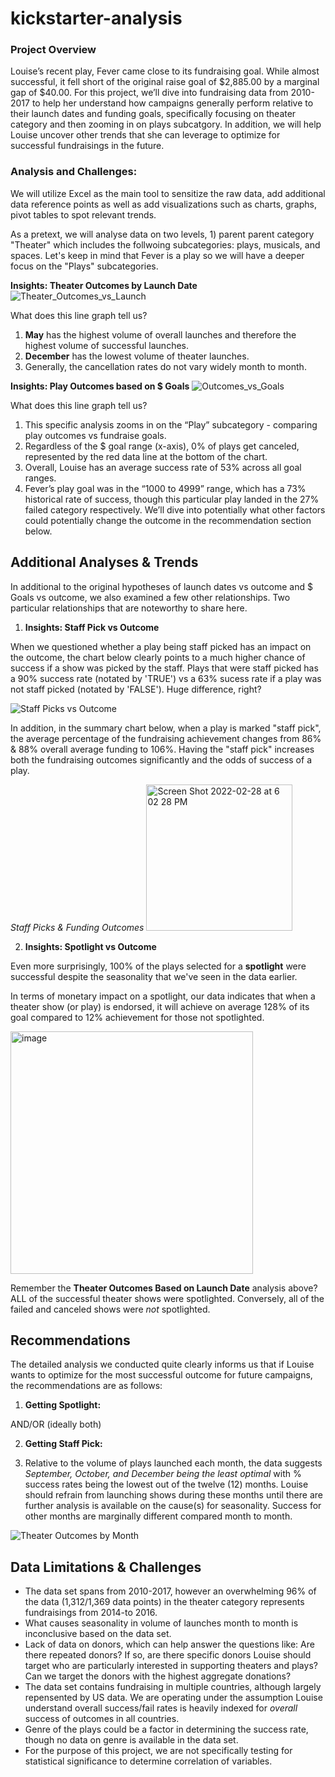 # kickstarter-analysis


### **Project Overview**

Louise’s recent play, Fever came close to its fundraising goal.  While almost successful, it fell short of the original raise goal of $2,885.00 by a marginal gap of $40.00.  For this project, we’ll dive into fundraising data from 2010-2017 to help her understand how campaigns generally perform relative to their launch dates and funding goals, specifically focusing on theater category and then zooming in on plays subcatgory. In addition, we will help Louise uncover other trends that she can leverage to optimize for successful fundraisings in the future.


### **Analysis and Challenges:**

We will utilize Excel as the main tool to sensitize the raw data, add additional data reference points as well as add visualizations such as charts, graphs, pivot tables to spot relevant trends.


As a pretext, we will analyse data on two levels, 1) parent parent category "Theater" which includes the follwoing subcategories: plays, musicals, and spaces.  Let's keep in mind that Fever is a play so we will have a deeper focus on the "Plays" subcategories.

**Insights: Theater Outcomes by Launch Date**
![Theater_Outcomes_vs_Launch](https://user-images.githubusercontent.com/100495799/155916423-94f91ff4-d268-4a5d-a2b6-7a4c40297b75.png)

What does this line graph tell us?

1. **May** has the highest volume of overall launches and therefore the highest volume of successful launches. 
2. **December** has the lowest volume of theater launches.
3. Generally, the cancellation rates do not vary widely month to month.

**Insights: Play Outcomes based on $ Goals**
![Outcomes_vs_Goals](https://user-images.githubusercontent.com/100495799/155916794-01f2d49d-9964-4c5a-a4fb-61817b691db2.png)

What does this line graph tell us?

1. This specific analysis zooms in on the “Play” subcategory - comparing play outcomes vs fundraise goals.
2. Regardless of the $ goal range (x-axis), 0% of plays get canceled, represented by the red data line at the bottom of the chart.
3. Overall, Louise has an average success rate of 53% across all goal ranges.
4. Fever’s play goal was in the “1000 to 4999” range, which has a 73% historical rate of success, though this particular play landed in the 27% failed category respectively.  We’ll dive into potentially what other factors could potentially change the outcome in the recommendation section below.

## Additional Analyses & Trends

In additional to the original hypotheses of launch dates vs outcome and $ Goals vs outcome, we also examined a few other relationships.  Two particular relationships that are noteworthy to share here.

1. **Insights: Staff Pick vs Outcome**

When we questioned whether a play being staff picked has an impact on the outcome, the chart below clearly points to a much higher chance of success if a show was picked by the staff.  Plays that were staff picked has a 90% success rate (notated by 'TRUE') vs a 63% sucess rate if a play was not staff picked (notated by 'FALSE').  Huge difference, right?

![Staff Picks vs Outcome](https://user-images.githubusercontent.com/100495799/156072780-7fc9f96a-7ef5-4207-a7c4-4aa805f25d13.png)

In addition, in the summary chart below, when a play is marked "staff pick", the average percentage of the fundraising achievement changes from 86% & 88% overall average funding to 106%.  Having the "staff pick" increases both the fundraising outcomes significantly and the odds of success of a play.

_Staff Picks & Funding Outcomes_
<img width="234" alt="Screen Shot 2022-02-28 at 6 02 28 PM" src="https://user-images.githubusercontent.com/100495799/156073175-bed7d393-7ec3-40a5-a3d8-a6eeff4d58ad.png">

2. **Insights: Spotlight vs Outcome**

Even more surprisingly, 100% of the plays selected for a **spotlight** were successful despite the seasonality that we've seen in the data earlier.

In terms of monetary impact on a spotlight, our data indicates that when a theater show (or play) is endorsed, it will achieve on average 128% of its goal compared to 12% achievement for those not spotlighted.

<img width="388" alt="image" src="https://user-images.githubusercontent.com/100495799/156080486-664056a7-0404-45cb-8e50-20ab7b1f85ed.png">


Remember the **Theater Outcomes Based on Launch Date** analysis above? ALL of the successful theater shows were spotlighted.  Conversely, all of the failed and canceled shows were _not_ spotlighted.

## Recommendations

The detailed analysis we conducted quite clearly informs us that if Louise wants to optimize for the most successful outcome for future campaigns, the recommendations are as follows:

1. **Getting Spotlight:**  

AND/OR (ideally both)

2. **Getting Staff Pick:** 

3. Relative to the volume of plays launched each month, the data suggests _September, October, and December being the least optimal_ with % success rates being the lowest out of the twelve (12) months.  Louise should refrain from launching shows during these months until there are further analysis is available on the cause(s) for seasonality.  Success for other months are marginally different compared month to month.

![Theater Outcomes by Month](https://user-images.githubusercontent.com/100495799/155918391-790e70e1-c23e-4d3f-8e7f-9e7c58ccffda.png)



## Data Limitations & Challenges

- The data set spans from 2010-2017, however an overwhelming 96% of the data (1,312/1,369 data points) in the theater category represents fundraisings from 2014-to 2016.
- What causes seasonality in volume of launches month to month is inconclusive based on the data set.
- Lack of data on donors, which can help answer the questions like: Are there repeated donors?  If so, are there specific donors Louise should target who are particularly interested in supporting theaters and plays? Can we target the donors with the highest aggregate donations?
- The data set contains fundraising in multiple countries, although largely repensented by US data. We are operating under the assumption Louise understand overall success/fail rates is heavily indexed for _overall_ success of outcomes in all countries.
- Genre of the plays could be a factor in determining the success rate, though no data on genre is available in the data set.
- For the purpose of this project, we are not specifically testing for statistical significance to determine correlation of variables.

